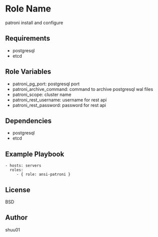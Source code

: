 Role Name
=========

patroni install and configure

Requirements
------------

- postgresql
- etcd

Role Variables
--------------

- patroni_pg_port: postgresql port
- patroni_archive_command: command to archive postgresql wal files
- patroni_scope: cluster name
- patroni_rest_username: username for rest api
- patroni_rest_password: password for rest api

Dependencies
------------

- postgresql
- etcd

Example Playbook
----------------

    - hosts: servers
      roles:
         - { role: ansi-patroni }

License
-------

BSD

Author
------------------

shuu01
